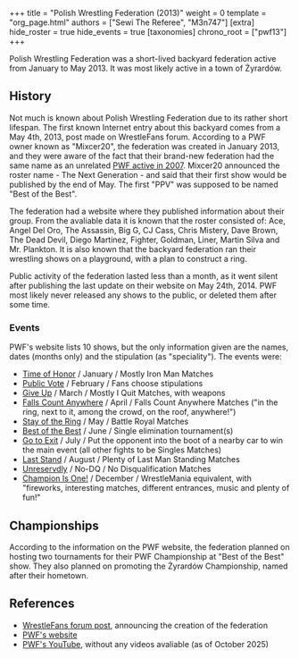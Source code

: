 +++
title = "Polish Wrestling Federation (2013)"
weight = 0
template = "org_page.html"
authors = ["Sewi The Referee", "M3n747"]
[extra]
hide_roster = true
hide_events = true
[taxonomies]
chrono_root = ["pwf13"]
+++

Polish Wrestling Federation was a short-lived backyard federation active from January to May 2013. It was most likely active in a town of Żyrardów.

## History

Not much is known about Polish Wrestling Federation due to its rather short lifespan. The first known Internet entry about this backyard comes from a May 4th, 2013, post made on WrestleFans forum. According to a PWF owner known as "Mixcer20", the federation was created in January 2013, and they were aware of the fact that their brand-new federation had the same name as an unrelated [PWF active in 2007](@/o/pwf07.md). Mixcer20 announced the roster name - The Next Generation - and said that their first show would be published by the end of May. The first "PPV" was supposed to be named "Best of the Best". 

The federation had a website where they published information about their group. From the avaliable data it is known that the roster consisted of: Ace, Angel Del Oro, The Assassin, Big G, CJ Cass, Chris Mistery, Dave Brown, The Dead Devil, Diego Martinez, Fighter, Goldman, Liner, Martin Silva and Mr. Plankton. It is also known that the backyard federation ran their wrestling shows on a playground, with a plan to construct a ring.

Public activity of the federation lasted less than a month, as it went silent after publishing the last update on their website on May 24th, 2014. PWF most likely never released any shows to the public, or deleted them after some time.

### Events

PWF's website lists 10 shows, but the only information given are the names, dates (months only) and the stipulation (as "speciality"). The events were:

* [Time of Honor][show-01] / January / Mostly Iron Man Matches
* [Public Vote][show-02] / February / Fans choose stipulations
* [Give Up][show-03] / March / Mostly I Quit Matches, with weapons
* [Falls Count Anywhere][show-04] / April / Falls Count Anywhere Matches ("in the ring, next to it, among the crowd, on the roof, anywhere!")
* [Stay of the Ring][show-05] / May / Battle Royal Matches
* [Best of the Best][show-06] / June / Single elimination tournament(s)
* [Go to Exit][show-07] / July / Put the opponent into the boot of a nearby car to win the main event (all other fights to be Singles Matches)
* [Last Stand][show-08] / August / Plenty of Last Man Standing Matches
* [Unreservdly][show-09] / No-DQ / No Disqualification Matches
* [Champion Is One!][show-10] / December / WrestleMania equivalent, with "fireworks, interesting matches, different entrances, music and plenty of fun!"

## Championships

According to the information on the PWF website, the federation planned on hosting two tournaments for their PWF Championship at "Best of the Best" show. They also planned on promoting the Żyrardów Championship, named after their hometown.

## References

* [WrestleFans forum post](https://wrestlefans.pl/forum/viewtopic.php?f=59&t=35583), announcing the creation of the federation
* [PWF's website](https://polishwrestling.weebly.com/index.html)
* [PWF's YouTube](https://www.youtube.com/user/OfficialPwf), without any videos avaliable (as of October 2025)

[show-01]: https://polishwrestling.weebly.com/time-of-honor.html
[show-02]: https://polishwrestling.weebly.com/public-vote.html
[show-03]: https://polishwrestling.weebly.com/give-up.html
[show-04]: https://polishwrestling.weebly.com/falls-count-anywhere.html
[show-05]: https://polishwrestling.weebly.com/stay-of-the-ring.html
[show-06]: https://polishwrestling.weebly.com/best-of-the-best.html
[show-07]: https://polishwrestling.weebly.com/go-to-exit.html
[show-08]: https://polishwrestling.weebly.com/last-stand.html
[show-09]: https://polishwrestling.weebly.com/unreservdly.html
[show-10]: https://polishwrestling.weebly.com/champion-is-one.html
